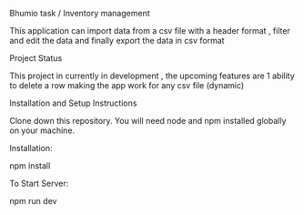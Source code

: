 Bhumio task / Inventory management


This application can  import data from a csv file with a header format , filter and edit the data and finally export the data in csv format

Project Status

This project in currently in development , 
the upcoming features are 
1 ability to delete a row
making the app work for any csv file (dynamic)


Installation and Setup Instructions

Clone down this repository. You will need node and npm installed globally on your machine.

Installation:

npm install

To Start Server:

npm run dev

